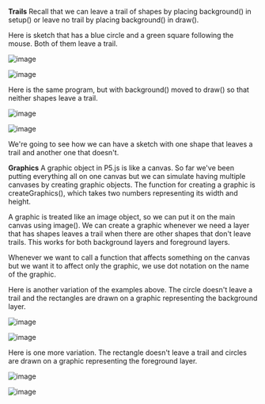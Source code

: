**Trails**
Recall that we can leave a trail of shapes by placing background() in setup() or leave no trail by placing background() in draw().

Here is sketch that has a blue circle and a green square following the mouse. Both of them leave a trail.

![image](https://github.com/Sshiril/Javascript/assets/113382540/65ab0bfb-0b7c-4587-9df4-ffdc1f93ef68)

![image](https://github.com/Sshiril/Javascript/assets/113382540/047b168c-029b-4346-8795-f144d6bec2d5)


Here is the same program, but with background() moved to draw() so that neither shapes leave a trail.

![image](https://github.com/Sshiril/Javascript/assets/113382540/62cfe121-3d02-40e3-b940-823f4b3a30cd)


![image](https://github.com/Sshiril/Javascript/assets/113382540/23032056-e4d7-4e0f-87bf-79805d11448d)

We're going to see how we can have a sketch with one shape that leaves a trail and another one that doesn't.

**Graphics**
A graphic object in P5.js is like a canvas. So far we've been putting everything all on one canvas but we can simulate having multiple canvases by creating graphic objects. The function for creating a graphic is createGraphics(), which takes two numbers representing its width and height.

A graphic is treated like an image object, so we can put it on the main canvas using image(). We can create a graphic whenever we need a layer that has shapes leaves a trail when there are other shapes that don't leave trails. This works for both background layers and foreground layers.

Whenever we want to call a function that affects something on the canvas but we want it to affect only the graphic, we use dot notation on the name of the graphic.

Here is another variation of the examples above. The circle doesn't leave a trail and the rectangles are drawn on a graphic representing the background layer.

![image](https://github.com/Sshiril/Javascript/assets/113382540/bf170930-fddb-4449-9550-70bb26182ed5)


![image](https://github.com/Sshiril/Javascript/assets/113382540/867f4285-6210-4fc8-83ea-040a7821d5c6)

Here is one more variation. The rectangle doesn't leave a trail and circles are drawn on a graphic representing the foreground layer.

![image](https://github.com/Sshiril/Javascript/assets/113382540/e904eb08-dd76-4c47-aeeb-161fc0eff6c1)


![image](https://github.com/Sshiril/Javascript/assets/113382540/7d13938e-6bc3-42c6-92fb-520260eb117d)






